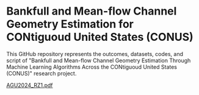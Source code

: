# Bankfull and Mean-flow Channel Geometry Estimation for CONtiguoud United States (CONUS)

This GitHub repository represents the outcomes, datasets, codes, and script of "Bankfull and Mean-flow Channel Geometry Estimation Through Machine Learning  Algorithms Across the CONtiguoud United States (CONUS)" research project.


[AGU2024_RZ1.pdf](https://github.com/user-attachments/files/18695633/AGU2024_RZ1.pdf)
